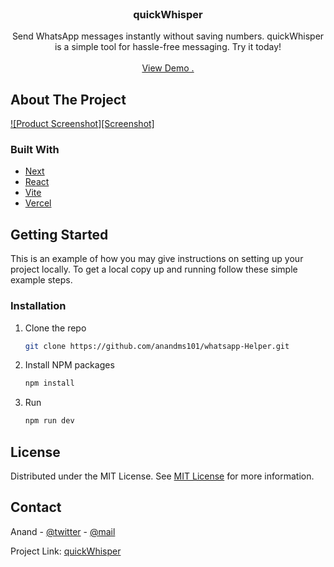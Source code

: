                          






















































 
<br/>
<div align="center">

<h3 align="center">quickWhisper</h3>
<p align="center">
Send WhatsApp messages instantly without saving numbers. quickWhisper is a simple tool for hassle-free messaging. Try it today!

<br/>
<br/>
<a href="https://quick-whisper.vercel.app/">View Demo .</a>  


</p>
</div>

 ## About The Project

[![Product Screenshot][Screenshot]](https://drive.google.com/file/d/10f9gYVr8nmT435N1vTxWGK5nXTUXDp1v/view?usp=drive_link/1920x1080)
 ### Built With

- [Next](https://nextjs.org)
- [React](https://reactjs.org)
- [Vite](https://vitejs.dev)
- [Vercel](https://vercel.com)
 ## Getting Started

This is an example of how you may give instructions on setting up your project locally.
To get a local copy up and running follow these simple example steps.
 ### Installation

1. Clone the repo
   ```sh
   git clone https://github.com/anandms101/whatsapp-Helper.git
   ```
3. Install NPM packages
   ```sh
   npm install
   ```
4. Run
   ```sh
   npm run dev
   ```
 ## License

Distributed under the MIT License. See [MIT License](https://opensource.org/licenses/MIT) for more information.
 ## Contact

Anand - [@twitter](https://twitter.com/the_anand_ms) - [@mail](anandmohan.singh101@gmail.com)

Project Link: [quickWhisper](https://github.com/anandms101/whatsapp-Helper)
